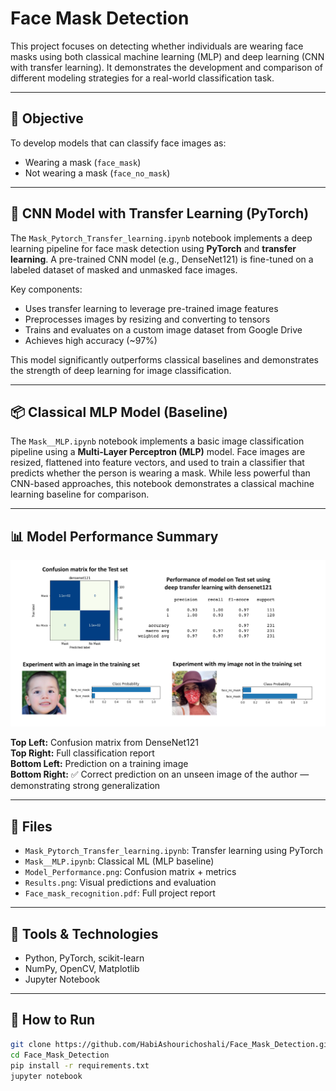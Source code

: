 # Face Mask Detection

This project focuses on detecting whether individuals are wearing face masks using both classical machine learning (MLP) and deep learning (CNN with transfer learning). It demonstrates the development and comparison of different modeling strategies for a real-world classification task.

---

## 🎯 Objective

To develop models that can classify face images as:
- Wearing a mask (`face_mask`)
- Not wearing a mask (`face_no_mask`)

---

## 🧠 CNN Model with Transfer Learning (PyTorch)

The `Mask_Pytorch_Transfer_learning.ipynb` notebook implements a deep learning pipeline for face mask detection using **PyTorch** and **transfer learning**. A pre-trained CNN model (e.g., DenseNet121) is fine-tuned on a labeled dataset of masked and unmasked face images.

Key components:
- Uses transfer learning to leverage pre-trained image features
- Preprocesses images by resizing and converting to tensors
- Trains and evaluates on a custom image dataset from Google Drive
- Achieves high accuracy (~97%) 

This model significantly outperforms classical baselines and demonstrates the strength of deep learning for image classification.

---

## 📦 Classical MLP Model (Baseline)

The `Mask__MLP.ipynb` notebook implements a basic image classification pipeline using a **Multi-Layer Perceptron (MLP)** model. Face images are resized, flattened into feature vectors, and used to train a classifier that predicts whether the person is wearing a mask. While less powerful than CNN-based approaches, this notebook demonstrates a classical machine learning baseline for comparison.

---

## 📊 Model Performance Summary

![Generalization Results](Results.png)

**Top Left:** Confusion matrix from DenseNet121  
**Top Right:** Full classification report  
**Bottom Left:** Prediction on a training image  
**Bottom Right:** ✅ Correct prediction on an unseen image of the author — demonstrating strong generalization

---

## 📁 Files

- `Mask_Pytorch_Transfer_learning.ipynb`: Transfer learning using PyTorch
- `Mask__MLP.ipynb`: Classical ML (MLP baseline)
- `Model_Performance.png`: Confusion matrix + metrics
- `Results.png`: Visual predictions and evaluation
- `Face_mask_recognition.pdf`: Full project report

---

## 🔧 Tools & Technologies

- Python, PyTorch, scikit-learn
- NumPy, OpenCV, Matplotlib
- Jupyter Notebook

---

## 🚀 How to Run

```bash
git clone https://github.com/HabiAshourichoshali/Face_Mask_Detection.git
cd Face_Mask_Detection
pip install -r requirements.txt  
jupyter notebook
